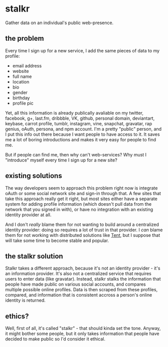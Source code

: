 # stalkr
Gather data on an individual's public web-presence.

## the problem
Every time I sign up for a new service, I add the same pieces of data to my profile:
 - email address
 - website
 - full name
 - location
 - bio
 - gender
 - birthday
 - profile pic

Yet, all this information is already publically avaliable on my twitter, facebook, g+, last.fm, dribbble, VK, github, personal domain, deviantart, keybase, carrot profile, tumblr, instagram, vine, snapchat, gravatar, rap genius, oAuth, persona, and npm account. I'm a pretty "public" person, and I put this info out there because I want people to have access to it. It saves me a lot of boring introductions and makes it very easy for people to find me.

But if people can find me, then why can't web-services? Why must I "introduce" myself every time I sign up for a new site? 

## existing solutions
The way developers seem to approach this problem right now is integrate oAuth or some social network site and sign-in through that. A few sites that take this approach really get it right, but most sites either have a separate system for adding profile information (which doesn't pull data from the network that you signed in with), or have no integration with an existing identity provider at all.

And I don't _really_ blame them for not wanting to build around a centralized identity provider: doing so requires a lot of trust in that provider. I _can_ blame them for not working with distributed solutions like [Tent](https://tent.io/), but I suppose that will take some time to become stable and popular.

## the stalkr solution
Stalkr takes a different approach, because it's not an identity provider - it's an information provider. It's also not a centralized service that requires users to enter data (like gravatar). Instead, stalkr stalks the information that people have made public on various social accounts, and compares multiple possible online profiles. Data is then scraped from these profiles, compared, and information that is consistent accross a person's online identity is returned.

## ethics?
Well, first of all, it's called "stalkr" - that should kinda set the tone. Anyway, it might bother some people, but it only takes information that people have decided to make public so I'd consider it ethical.